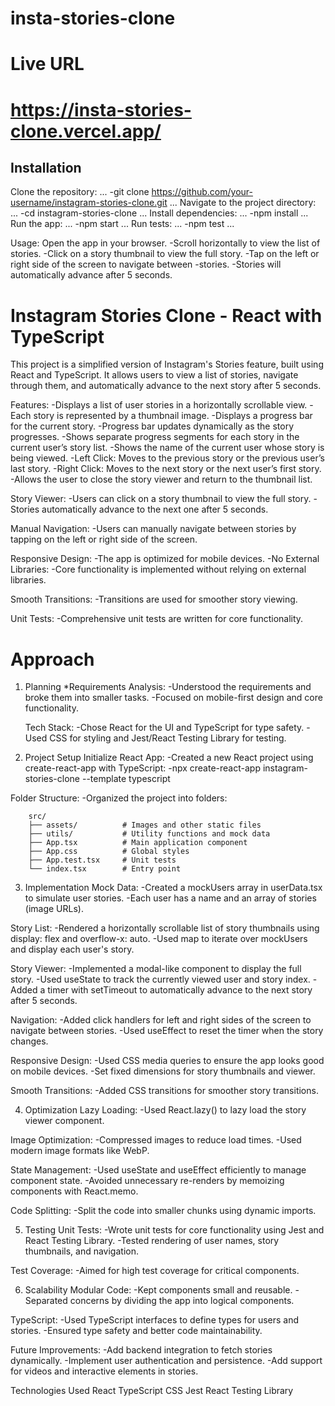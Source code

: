 # insta-stories-clone

# Live URL
# https://insta-stories-clone.vercel.app/

## Installation
Clone the repository:
    ...
    -git clone https://github.com/your-username/instagram-stories-clone.git
    ...
Navigate to the project directory:
    ...
    -cd instagram-stories-clone
    ...
Install dependencies:
    ...
    -npm install
    ...
Run the app:
    ...
    -npm start
    ...
Run tests:
    ...
    -npm test
    ...

Usage:
Open the app in your browser.
    -Scroll horizontally to view the list of stories.
    -Click on a story thumbnail to view the full story.
    -Tap on the left or right side of the screen to navigate between -stories.
    -Stories will automatically advance after 5 seconds. 

# Instagram Stories Clone - React with TypeScript
This project is a simplified version of Instagram's Stories feature, built using React and TypeScript. It allows users to view a list of stories, navigate through them, and automatically advance to the next story after 5 seconds.

Features:
    -Displays a list of user stories in a horizontally scrollable view.
    -Each story is represented by a thumbnail image.
    -Displays a progress bar for the current story.
    -Progress bar updates dynamically as the story progresses.
    -Shows separate progress segments for each story in the current user’s story list.
    -Shows the name of the current user whose story is being viewed.
    -Left Click: Moves to the previous story or the previous user’s last story.
    -Right Click: Moves to the next story or the next user’s first story.
    -Allows the user to close the story viewer and return to the thumbnail list.

Story Viewer:
    -Users can click on a story thumbnail to view the full story.
    -Stories automatically advance to the next one after 5 seconds.

Manual Navigation:
    -Users can manually navigate between stories by tapping on the left or right side of the screen.

Responsive Design:
    -The app is optimized for mobile devices.
    -No External Libraries:
    -Core functionality is implemented without relying on external libraries.

Smooth Transitions:
    -Transitions are used for smoother story viewing.

Unit Tests:
    -Comprehensive unit tests are written for core functionality.

# Approach
1. Planning
    *Requirements Analysis:
        -Understood the requirements and broke them into smaller tasks.
        -Focused on mobile-first design and core functionality.

    Tech Stack:
        -Chose React for the UI and TypeScript for type safety.
        -Used CSS for styling and Jest/React Testing Library for testing.

2. Project Setup
    Initialize React App:
        -Created a new React project using create-react-app with TypeScript:
            -npx create-react-app instagram-stories-clone --template typescript

Folder Structure:
    -Organized the project into folders:

        src/
        ├── assets/          # Images and other static files
        ├── utils/           # Utility functions and mock data
        ├── App.tsx          # Main application component
        ├── App.css          # Global styles
        ├── App.test.tsx     # Unit tests
        └── index.tsx        # Entry point


3. Implementation
    Mock Data:
        -Created a mockUsers array in userData.tsx to simulate user stories.
        -Each user has a name and an array of stories (image URLs).

Story List:
        -Rendered a horizontally scrollable list of story thumbnails using display: flex and overflow-x: auto.
        -Used map to iterate over mockUsers and display each user's story.

Story Viewer:
    -Implemented a modal-like component to display the full story.
    -Used useState to track the currently viewed user and story index.
    -Added a timer with setTimeout to automatically advance to the next story after 5 seconds.

Navigation:
    -Added click handlers for left and right sides of the screen to navigate between stories.
    -Used useEffect to reset the timer when the story changes.

Responsive Design:
    -Used CSS media queries to ensure the app looks good on mobile devices.
    -Set fixed dimensions for story thumbnails and viewer.

Smooth Transitions:
    -Added CSS transitions for smoother story transitions.

4. Optimization
    Lazy Loading:
        -Used React.lazy() to lazy load the story viewer component.

Image Optimization:
     -Compressed images to reduce load times.
     -Used modern image formats like WebP.

State Management:
    -Used useState and useEffect efficiently to manage component state.
    -Avoided unnecessary re-renders by memoizing components with React.memo.

Code Splitting:
    -Split the code into smaller chunks using dynamic imports.

5. Testing
    Unit Tests:
        -Wrote unit tests for core functionality using Jest and React Testing Library.
        -Tested rendering of user names, story thumbnails, and navigation.

Test Coverage:
    -Aimed for high test coverage for critical components.

6. Scalability
    Modular Code:
        -Kept components small and reusable.
        -Separated concerns by dividing the app into logical components.

TypeScript:
    -Used TypeScript interfaces to define types for users and stories.
    -Ensured type safety and better code maintainability.

Future Improvements:
    -Add backend integration to fetch stories dynamically.
    -Implement user authentication and persistence.
    -Add support for videos and interactive elements in stories.

Technologies Used
    React
    TypeScript
    CSS
    Jest
    React Testing Library